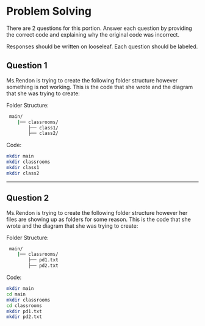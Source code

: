 # Problem Solving 

There are 2 questions for this portion. Answer each question by providing the correct code and explaining why the original code was incorrect. 

Responses should be written on looseleaf. Each question should be labeled. 

## Question 1
Ms.Rendon is trying to create the following folder structure however something is not working. 
This is the code that she wrote and the diagram that she was trying to create: 

Folder Structure:
```bash
 main/
    |── classrooms/
        ├── class1/
        ├── class2/
```

Code: 
```bash
mkdir main 
mkdir classrooms 
mkdir class1 
mkdir class2
```

---

## Question 2
Ms.Rendon is trying to create the following folder structure however her files are showing up as folders for some reason. 
This is the code that she wrote and the diagram that she was trying to create: 

Folder Structure:
```bash
 main/
    |── classrooms/
        ├── pd1.txt
        ├── pd2.txt
```

Code: 
```bash
mkdir main 
cd main 
mkdir classrooms
cd classrooms 
mkdir pd1.txt
mkdir pd2.txt
```